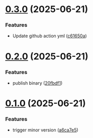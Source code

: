 # [0.3.0](https://github.com/YuChunTsao/test-ci/compare/v0.2.0...v0.3.0) (2025-06-21)


### Features

* Update github action yml ([c61650a](https://github.com/YuChunTsao/test-ci/commit/c61650ad0fa230ed1f7fada55c8c607ee3fbfbe7))

# [0.2.0](https://github.com/YuChunTsao/test-ci/compare/v0.1.0...v0.2.0) (2025-06-21)


### Features

* publish binary ([20fbdf1](https://github.com/YuChunTsao/test-ci/commit/20fbdf1a07c4bdc595e74c1a82422b5db57d3d7d))

# [0.1.0](https://github.com/YuChunTsao/test-ci/compare/v0.0.0...v0.1.0) (2025-06-21)


### Features

* trigger minor version ([a6ca7e5](https://github.com/YuChunTsao/test-ci/commit/a6ca7e507418973514e17e8cf7fb7a90b4c0ca4f))
